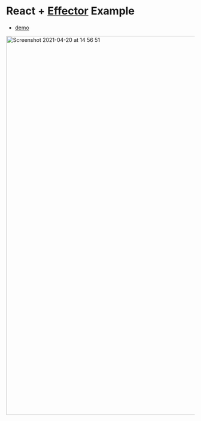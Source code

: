 # React + [Effector](https://effector.dev/) Example

- [demo](https://gthrm.github.io/todo-react-effector/)

<img width="1014" alt="Screenshot 2021-04-20 at 14 56 51" src="https://user-images.githubusercontent.com/38502733/115394024-09478280-a1eb-11eb-8903-a21186c3187f.png">
